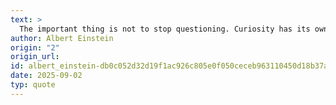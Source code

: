 ```yaml
---
text: >
  The important thing is not to stop questioning. Curiosity has its own reason for existence.
author: Albert Einstein
origin: "2"
origin_url: 
id: albert_einstein-db0c052d32d19f1ac926c805e0f050ceceb963110450d18b37a7615254096953
date: 2025-09-02
typ: quote
---
```

